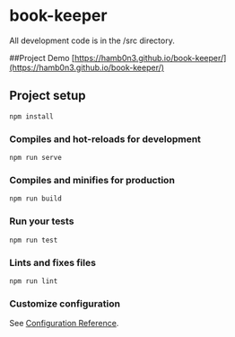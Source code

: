 # book-keeper

All development code is in the /src directory.

##Project Demo
[https://hamb0n3.github.io/book-keeper/](https://hamb0n3.github.io/book-keeper/)

## Project setup
```
npm install
```

### Compiles and hot-reloads for development
```
npm run serve
```

### Compiles and minifies for production
```
npm run build
```

### Run your tests
```
npm run test
```

### Lints and fixes files
```
npm run lint
```

### Customize configuration
See [Configuration Reference](https://cli.vuejs.org/config/).

